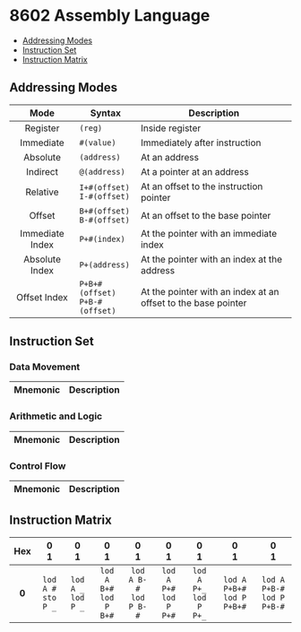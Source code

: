 # 8602 Assembly Language
- [Addressing Modes](./assembly.md#modes)
- [Instruction Set](./assembly.md#set)
- [Instruction Matrix](./assembly.md#matrix)

<a name="modes"></a>
## Addressing Modes
| Mode            | Syntax                               | Description
| :--:            | ------                               | -----------
| Register        | `(reg)`                              | Inside register
| Immediate       | `#(value)`                           | Immediately after instruction
| Absolute        | `(address)`                          | At an address
| Indirect        | `@(address)`                         | At a pointer at an address
| Relative        | `I+#(offset)` <br> `I-#(offset)`     | At an offset to the instruction pointer
| Offset          | `B+#(offset)` <br> `B-#(offset)`     | At an offset to the base pointer
| Immediate Index | `P+#(index)`                         | At the pointer with an immediate index 
| Absolute Index  | `P+(address)`                        | At the pointer with an index at the address 
| Offset Index    | `P+B+#(offset)` <br> `P+B-#(offset)` | At the pointer with an index at an offset to the base pointer 

<a name="set"></a>
## Instruction Set
### Data Movement
| Mnemonic | Description
| :------: | -----------

### Arithmetic and Logic
| Mnemonic | Description
| :------: | -----------

### Control Flow
| Mnemonic | Description
| :------: | -----------

<a name="matrix"></a>
## Instruction Matrix
| Hex   | __0<br>1__ | __0<br>1__ | __0<br>1__ | __0<br>1__ | __0<br>1__ | __0<br>1__ | __0<br>1__ | __0<br>1__ |
| :---: | :--------: | :--------: | :--------: | :--------: | :--------: | :--------: | :--------: | :--------: |
| __0__ | `lod A #`<br>`sto P _` | `lod A _`<br>`lod P _` | `lod A B+#`<br>`lod P B+#` | `lod A B-#`<br>`lod P B-#` | `lod A P+#`<br>`lod P P+#` |  `lod A P+_`<br>`lod P P+_` |  `lod A P+B+#`<br>`lod P P+B+#` | `lod A P+B-#`<br>`lod P P+B-#` |